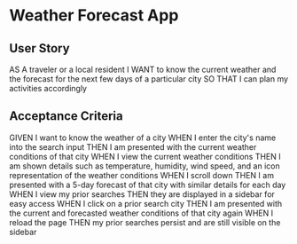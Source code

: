 # Weather Forecast App

## User Story
AS A traveler or a local resident
I WANT to know the current weather and the forecast for the next few days of a particular city
SO THAT I can plan my activities accordingly


## Acceptance Criteria
GIVEN I want to know the weather of a city
WHEN I enter the city's name into the search input
THEN I am presented with the current weather conditions of that city
WHEN I view the current weather conditions
THEN I am shown details such as temperature, humidity, wind speed, and an icon representation of the weather conditions
WHEN I scroll down
THEN I am presented with a 5-day forecast of that city with similar details for each day
WHEN I view my prior searches
THEN they are displayed in a sidebar for easy access
WHEN I click on a prior search city
THEN I am presented with the current and forecasted weather conditions of that city again
WHEN I reload the page
THEN my prior searches persist and are still visible on the sidebar
